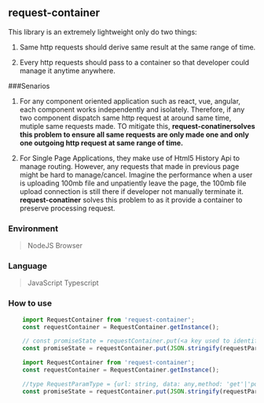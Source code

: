 request-container
---------------------------------

This library is an extremely lightweight only do two things:

1. Same http requests should derive same result at the same range of time.

2. Every http requests should pass to a container so that developer could manage it anytime anywhere.

###Senarios
1. For any component oriented application such as react, vue, angular, each component works independently and isolately.
Therefore, if any two component dispatch same http request at around same time, mutiple same requests made. TO mitigate this,
<b>request-conatinersolves this problem to ensure all same requests are only made one and only one outgoing http request at same range of time.</b>

2. For Single Page Applications, they make use of Html5 History Api to manage routing. However, any requests that made in previous page might be
hard to manage/cancel. Imagine the performance when a user is uploading 100mb file and unpatiently leave the page, the 100mb file upload connection is
still there if developer not manually terminate it. <b>request-conatiner</b> solves this problem to as it provide a container to preserve processing request.

### Environment

> NodeJS
> Browser

### Language

> JavaScript
> Typescript

### How to use
```javascript
    import RequestContainer from 'request-container';
    const requestContainer = RequestContainer.getInstance();

    // const promiseState = requestContainer.put(<a key used to identify your request>, <a function that will execute a request and return a promise>);
    const promiseState = requestContainer.put(JSON.stringify(requestParam), promiseFn);
```

```typescript
    import RequestContainer from 'request-container';
    const requestContainer = RequestContainer.getInstance();

    //type RequestParamType = {url: string, data: any,method: 'get'|'post'};
    const promiseState = requestContainer.put(JSON.stringify(requestParam: RequestParamType), promiseFn: () =>Promise<any>);
```
